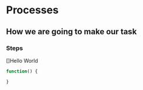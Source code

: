 # Processes

## How we are going to make our task

### Steps

[]Hello World

```js
function() {

}
```
